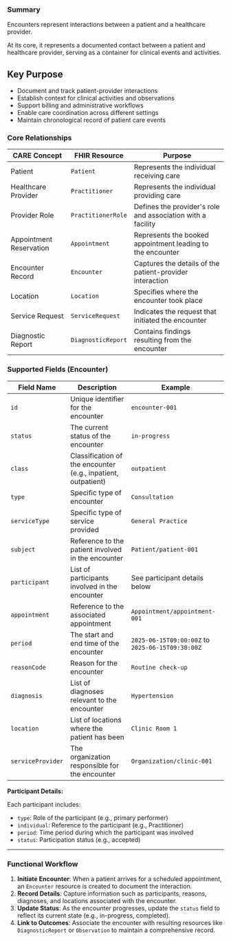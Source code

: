 ### Summary

Encounters represent interactions between a patient and a healthcare provider.

At its core, it represents a documented contact between a patient and healthcare provider, serving as a container for clinical events and activities.

## Key Purpose

- Document and track patient-provider interactions
- Establish context for clinical activities and observations
- Support billing and administrative workflows
- Enable care coordination across different settings
- Maintain chronological record of patient care events

### Core Relationships

| CARE Concept            | FHIR Resource      | Purpose                                                     |
| ----------------------- | ------------------ | ----------------------------------------------------------- |
| Patient                 | `Patient`          | Represents the individual receiving care                    |
| Healthcare Provider     | `Practitioner`     | Represents the individual providing care                    |
| Provider Role           | `PractitionerRole` | Defines the provider's role and association with a facility |
| Appointment Reservation | `Appointment`      | Represents the booked appointment leading to the encounter  |
| Encounter Record        | `Encounter`        | Captures the details of the patient-provider interaction    |
| Location                | `Location`         | Specifies where the encounter took place                    |
| Service Request         | `ServiceRequest`   | Indicates the request that initiated the encounter          |
| Diagnostic Report       | `DiagnosticReport` | Contains findings resulting from the encounter              |

### Supported Fields (Encounter)

| Field Name        | Description                                                   | Example                                          |
| ----------------- | ------------------------------------------------------------- | ------------------------------------------------ |
| `id`              | Unique identifier for the encounter                           | `encounter-001`                                  |
| `status`          | The current status of the encounter                           | `in-progress`                                    |
| `class`           | Classification of the encounter (e.g., inpatient, outpatient) | `outpatient`                                     |
| `type`            | Specific type of encounter                                    | `Consultation`                                   |
| `serviceType`     | Specific type of service provided                             | `General Practice`                               |
| `subject`         | Reference to the patient involved in the encounter            | `Patient/patient-001`                            |
| `participant`     | List of participants involved in the encounter                | See participant details below                    |
| `appointment`     | Reference to the associated appointment                       | `Appointment/appointment-001`                    |
| `period`          | The start and end time of the encounter                       | `2025-06-15T09:00:00Z` to `2025-06-15T09:30:00Z` |
| `reasonCode`      | Reason for the encounter                                      | `Routine check-up`                               |
| `diagnosis`       | List of diagnoses relevant to the encounter                   | `Hypertension`                                   |
| `location`        | List of locations where the patient has been                  | `Clinic Room 1`                                  |
| `serviceProvider` | The organization responsible for the encounter                | `Organization/clinic-001`                        |

**Participant Details:**

Each participant includes:

- `type`: Role of the participant (e.g., primary performer)
- `individual`: Reference to the participant (e.g., Practitioner)
- `period`: Time period during which the participant was involved
- `status`: Participation status (e.g., accepted)

---

### Functional Workflow

1. **Initiate Encounter**: When a patient arrives for a scheduled appointment, an `Encounter` resource is created to document the interaction.
2. **Record Details**: Capture information such as participants, reasons, diagnoses, and locations associated with the encounter.
3. **Update Status**: As the encounter progresses, update the `status` field to reflect its current state (e.g., in-progress, completed).
4. **Link to Outcomes**: Associate the encounter with resulting resources like `DiagnosticReport` or `Observation` to maintain a comprehensive record.
